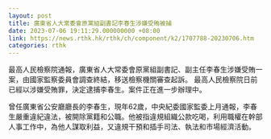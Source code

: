 ```yaml
---
layout: post
title: 廣東省人大常委會原黨組副書記李春生涉嫌受賄被捕
date: 2023-07-06 19:11:29.000000000 +08:00
link: https://news.rthk.hk/rthk/ch/component/k2/1707788-20230706.htm
categories: rthk
---
```


最高人民檢察院通報，廣東省人大常委會原黨組副書記、副主任李春生涉嫌受賄一案，由國家監察委員會調查終結，移送檢察機關審查起訴。 最高人民檢察院日前已經以涉嫌受賄罪，決定逮捕李春生。案件正在進一步辦理中。

曾任廣東省公安廳廳長的李春生，現年62歲，中央紀委國家監委上月通報，李春生嚴重違紀違法，被開除黨籍和公職。他被指違規組織公款吃喝，利用職權在幹部人事工作中，為他人謀取利益，又違規干預和插手司法、執法和市場經濟活動。
